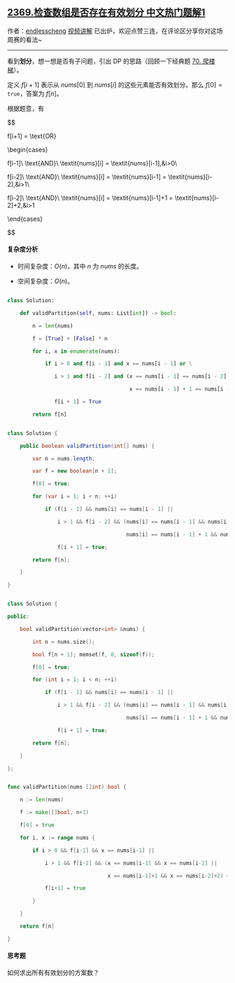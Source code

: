 ## [2369.检查数组是否存在有效划分 中文热门题解1](https://leetcode.cn/problems/check-if-there-is-a-valid-partition-for-the-array/solutions/100000/by-endlesscheng-8y73)

作者：[endlesscheng](https://leetcode.cn/u/endlesscheng)
[视频讲解](https://www.bilibili.com/video/BV1CN4y1V7uE) 已出炉，欢迎点赞三连，在评论区分享你对这场周赛的看法~
 
---  

看到**划分**，想一想是否有子问题，引出 DP 的思路（回顾一下经典题 [70. 爬楼梯](https://leetcode.cn/problems/climbing-stairs/)）。

定义 $f[i+1]$ 表示从 $\textit{nums}[0]$ 到 $\textit{nums}[i]$ 的这些元素能否有效划分。那么 $f[0] = \texttt{true}$，答案为 $f[n]$。

根据题意，有

$$
f[i+1] = \text{OR}
\begin{cases} 
f[i-1]\ \text{AND}\ \textit{nums}[i] = \textit{nums}[i-1],&i>0\\
f[i-2]\ \text{AND}\ \textit{nums}[i] = \textit{nums}[i-1] = \textit{nums}[i-2],&i>1\\
f[i-2]\ \text{AND}\ \textit{nums}[i] = \textit{nums}[i-1]+1 = \textit{nums}[i-2]+2,&i>1
\end{cases}
$$

#### 复杂度分析

- 时间复杂度：$O(n)$，其中 $n$ 为 $\textit{nums}$ 的长度。
- 空间复杂度：$O(n)$。

```py [sol1-Python3]
class Solution:
    def validPartition(self, nums: List[int]) -> bool:
        n = len(nums)
        f = [True] + [False] * n
        for i, x in enumerate(nums):
            if i > 0 and f[i - 1] and x == nums[i - 1] or \
               i > 1 and f[i - 2] and (x == nums[i - 1] == nums[i - 2] or
                                       x == nums[i - 1] + 1 == nums[i - 2] + 2):
               f[i + 1] = True
        return f[n]
```

```java [sol1-Java]
class Solution {
    public boolean validPartition(int[] nums) {
        var n = nums.length;
        var f = new boolean[n + 1];
        f[0] = true;
        for (var i = 1; i < n; ++i)
            if (f[i - 1] && nums[i] == nums[i - 1] ||
                i > 1 && f[i - 2] && (nums[i] == nums[i - 1] && nums[i] == nums[i - 2] ||
                                      nums[i] == nums[i - 1] + 1 && nums[i] == nums[i - 2] + 2))
                f[i + 1] = true;
        return f[n];
    }
}
```

```cpp [sol1-C++]
class Solution {
public:
    bool validPartition(vector<int> &nums) {
        int n = nums.size();
        bool f[n + 1]; memset(f, 0, sizeof(f));
        f[0] = true;
        for (int i = 1; i < n; ++i)
            if (f[i - 1] && nums[i] == nums[i - 1] ||
                i > 1 && f[i - 2] && (nums[i] == nums[i - 1] && nums[i] == nums[i - 2] ||
                                      nums[i] == nums[i - 1] + 1 && nums[i] == nums[i - 2] + 2))
                f[i + 1] = true;
        return f[n];
    }
};
```

```go [sol1-Go]
func validPartition(nums []int) bool {
	n := len(nums)
	f := make([]bool, n+1)
	f[0] = true
	for i, x := range nums {
		if i > 0 && f[i-1] && x == nums[i-1] ||
			i > 1 && f[i-2] && (x == nums[i-1] && x == nums[i-2] ||
				                x == nums[i-1]+1 && x == nums[i-2]+2) {
			f[i+1] = true
		}
	}
	return f[n]
}
```

#### 思考题

如何求出所有有效划分的方案数？
